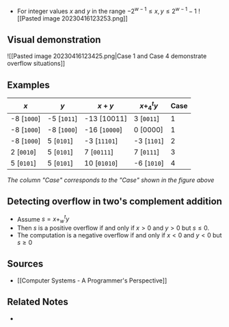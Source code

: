 - For integer values $x$ and $y$ in the range $-2^{w-1}\le x,\,y\le2^{w-1}-1$
![[Pasted image 20230416123253.png]]

## Visual demonstration
![[Pasted image 20230416123425.png|Case 1 and Case 4 demonstrate overflow situations]]

## Examples
| $x$         | $y$         | $x+y$         | $x +_{4}^{t} y$ | Case |
| ----------- | ----------- | ------------- | --------------- | ---- |
| -8 [`1000`] | -5 [`1011`] | -13 [10011]   | 3 [`0011`]      | 1    |
| -8 [`1000`] | -8 [`1000`] | -16 [`10000`] | 0 [0000]        | 1    |
| -8 [`1000`] | 5 [`0101`]  | -3 [`11101`]  | -3 [`1101`]     | 2    |
| 2 [`0010`]  | 5 [`0101`]  | 7 [`00111`]   | 7 [`0111`]      | 3    |
| 5 [`0101`]  | 5 [`0101`]  | 10 [`01010`]  | -6 [`1010`]     | 4     |

*The column "Case" corresponds to the "Case" shown in the figure above*

## Detecting overflow in two's complement addition
- Assume $s = x +_{w}^t y$
- Then $s$ is a positive overflow if and only if $x > 0$ and $y > 0$ but $s \leq 0$.
- The computation is a negative overflow if and only if $x < 0$ and $y < 0$ but $s \geq 0$

## Sources
- [[Computer Systems - A Programmer's Perspective]]

## Related Notes
- 
